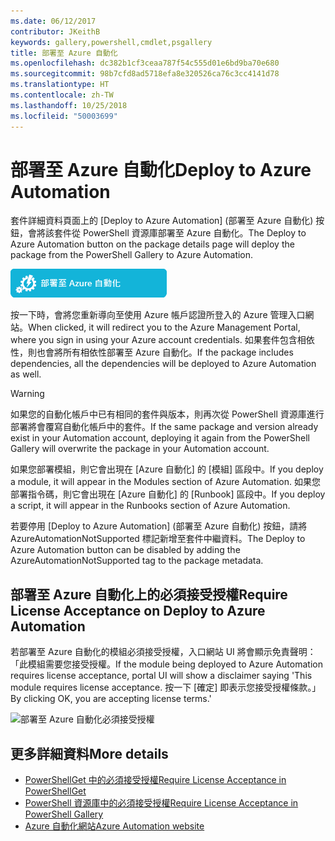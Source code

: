 ```yaml
---
ms.date: 06/12/2017
contributor: JKeithB
keywords: gallery,powershell,cmdlet,psgallery
title: 部署至 Azure 自動化
ms.openlocfilehash: dc382b1cf3ceaa787f54c555d01e6bd9ba70e680
ms.sourcegitcommit: 98b7cfd8ad5718efa8e320526ca76c3cc4141d78
ms.translationtype: HT
ms.contentlocale: zh-TW
ms.lasthandoff: 10/25/2018
ms.locfileid: "50003699"
---
```

# <a name="deploy-to-azure-automation"></a><span data-ttu-id="e57f0-103">部署至 Azure 自動化</span><span class="sxs-lookup"><span data-stu-id="e57f0-103">Deploy to Azure Automation</span></span>

<span data-ttu-id="e57f0-104">套件詳細資料頁面上的 [Deploy to Azure Automation] \(部署至 Azure 自動化) 按鈕，會將該套件從 PowerShell 資源庫部署至 Azure 自動化。</span><span class="sxs-lookup"><span data-stu-id="e57f0-104">The Deploy to Azure Automation button on the package details page will deploy the package from the PowerShell Gallery to Azure Automation.</span></span>

![Deploy to Azure Automation (部署至 Azure 自動化) 按鈕](../../Images/DeployToAzureAutomationButton.png)

<span data-ttu-id="e57f0-106">按一下時，會將您重新導向至使用 Azure 帳戶認證所登入的 Azure 管理入口網站。</span><span class="sxs-lookup"><span data-stu-id="e57f0-106">When clicked, it will redirect you to the Azure Management Portal, where you sign in using your Azure account credentials.</span></span>
<span data-ttu-id="e57f0-107">如果套件包含相依性，則也會將所有相依性部署至 Azure 自動化。</span><span class="sxs-lookup"><span data-stu-id="e57f0-107">If the package includes dependencies, all the dependencies will be deployed to Azure Automation as well.</span></span>

> [!WARNING]
> <span data-ttu-id="e57f0-108">如果您的自動化帳戶中已有相同的套件與版本，則再次從 PowerShell 資源庫進行部署將會覆寫自動化帳戶中的套件。</span><span class="sxs-lookup"><span data-stu-id="e57f0-108">If the same package and version already exist in your Automation account, deploying it again from the PowerShell Gallery will overwrite the package in your Automation account.</span></span>

<span data-ttu-id="e57f0-109">如果您部署模組，則它會出現在 [Azure 自動化] 的 [模組] 區段中。</span><span class="sxs-lookup"><span data-stu-id="e57f0-109">If you deploy a module, it will appear in the Modules section of Azure Automation.</span></span>  <span data-ttu-id="e57f0-110">如果您部署指令碼，則它會出現在 [Azure 自動化] 的 [Runbook] 區段中。</span><span class="sxs-lookup"><span data-stu-id="e57f0-110">If you deploy a script, it will appear in the Runbooks section of Azure Automation.</span></span>

<span data-ttu-id="e57f0-111">若要停用 [Deploy to Azure Automation] \(部署至 Azure 自動化) 按鈕，請將 AzureAutomationNotSupported 標記新增至套件中繼資料。</span><span class="sxs-lookup"><span data-stu-id="e57f0-111">The Deploy to Azure Automation button can be disabled by adding the AzureAutomationNotSupported tag to the package metadata.</span></span>

## <a name="require-license-acceptance-on-deploy-to-azure-automation"></a><span data-ttu-id="e57f0-112">部署至 Azure 自動化上的必須接受授權</span><span class="sxs-lookup"><span data-stu-id="e57f0-112">Require License Acceptance on Deploy to Azure Automation</span></span>

<span data-ttu-id="e57f0-113">若部署至 Azure 自動化的模組必須接受授權，入口網站 UI 將會顯示免責聲明：「此模組需要您接受授權。</span><span class="sxs-lookup"><span data-stu-id="e57f0-113">If the module being deployed to Azure Automation requires license acceptance, portal UI will show a disclaimer saying 'This module requires license acceptance.</span></span> <span data-ttu-id="e57f0-114">按一下 [確定] 即表示您接受授權條款。」</span><span class="sxs-lookup"><span data-stu-id="e57f0-114">By clicking OK, you are accepting license terms.'</span></span>

![部署至 Azure 自動化必須接受授權](../../Images/DeployToAzureAutomationRequireLicenseAcceptanceDisclaimer.png)

## <a name="more-details"></a><span data-ttu-id="e57f0-116">更多詳細資料</span><span class="sxs-lookup"><span data-stu-id="e57f0-116">More details</span></span>

- [<span data-ttu-id="e57f0-117">PowerShellGet 中的必須接受授權</span><span class="sxs-lookup"><span data-stu-id="e57f0-117">Require License Acceptance in PowerShellGet</span></span>](../../concepts/module-license-acceptance.md)
- [<span data-ttu-id="e57f0-118">PowerShell 資源庫中的必須接受授權</span><span class="sxs-lookup"><span data-stu-id="e57f0-118">Require License Acceptance in PowerShell Gallery</span></span>](packages-that-require-license-acceptance.md)
- [<span data-ttu-id="e57f0-119">Azure 自動化網站</span><span class="sxs-lookup"><span data-stu-id="e57f0-119">Azure Automation website</span></span>](http://azure.microsoft.com/services/automation/)
